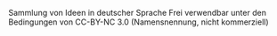 Sammlung von Ideen in deutscher Sprache
Frei verwendbar unter den Bedingungen von CC-BY-NC 3.0 (Namensnennung, nicht kommerziell)
